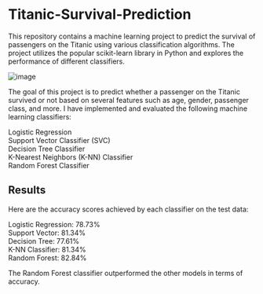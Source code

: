 # Titanic-Survival-Prediction

This repository contains a machine learning project to predict the survival of passengers on the Titanic using various classification algorithms. The project utilizes the popular scikit-learn library in Python and explores the performance of different classifiers.

![image](https://github.com/CharchaGalav/Titanic-Survival-Prediction/assets/89523701/20cfc79c-0355-42ec-9a70-384fd1a4f7cf)

The goal of this project is to predict whether a passenger on the Titanic survived or not based on several features such as age, gender, passenger class, and more. I have implemented and evaluated the following machine learning classifiers:

Logistic Regression  <br>
Support Vector Classifier (SVC)  <br>
Decision Tree Classifier  <br>
K-Nearest Neighbors (K-NN) Classifier <br>
Random Forest Classifier

## Results
Here are the accuracy scores achieved by each classifier on the test data:

Logistic Regression: 78.73% <br>
Support Vector: 81.34%  <br>
Decision Tree: 77.61% <br>
K-NN Classifier: 81.34% <br>
Random Forest: 82.84% <br>

The Random Forest classifier outperformed the other models in terms of accuracy.
